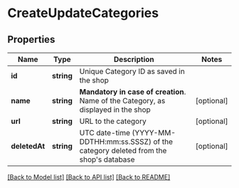 # CreateUpdateCategories

## Properties
Name | Type | Description | Notes
------------ | ------------- | ------------- | -------------
**id** | **string** | Unique Category ID as saved in the shop | 
**name** | **string** | **Mandatory in case of creation**. Name of the Category, as displayed in the shop | [optional] 
**url** | **string** | URL to the category | [optional] 
**deletedAt** | **string** | UTC date-time (YYYY-MM-DDTHH:mm:ss.SSSZ) of the category deleted from the shop&#39;s database | [optional] 

[[Back to Model list]](../../README.md#documentation-for-models) [[Back to API list]](../../README.md#documentation-for-api-endpoints) [[Back to README]](../../README.md)


